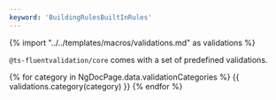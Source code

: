```yaml
---
keyword: 'BuildingRulesBuiltInRules'
---
```


{% import "../../templates/macros/validations.md" as validations %}

`@ts-fluentvalidation/core` comes with a set of predefined validations.

{% for category in NgDocPage.data.validationCategories %}
{{ validations.category(category) }}
{% endfor %}
